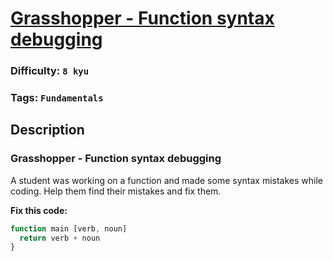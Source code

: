 # [Grasshopper - Function syntax debugging](https://www.codewars.com/kata/56dae9dc54c0acd29d00109a)

### Difficulty: `8 kyu`

### Tags: `Fundamentals` 

## Description

### Grasshopper - Function syntax debugging
A student was working on a function and made some syntax mistakes while coding. Help them find their mistakes and fix them.

**Fix this code:**

```js
function main [verb, noun]
  return verb + noun
}
```